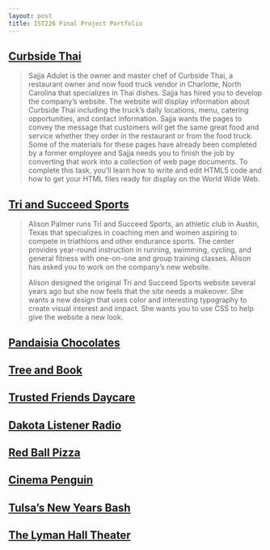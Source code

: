 ```yaml
---
layout: post
title: IST226 Final Project Portfolio
---
```


## [Curbside Thai](https://www.riolu.com/ist226/html01/tutorial/ct_start.html)
> Sajja Adulet is the owner and master chef of Curbside Thai, a restaurant owner and now food truck vendor in Charlotte, North Carolina that specializes in Thai dishes. Sajja has hired you to develop the company’s website. The website will display information about Curbside Thai including the truck’s daily locations, menu, catering opportunities, and contact information. Sajja wants the pages to convey the message that customers will get the same great food and service whether they order in the restaurant or from the food truck. Some of the materials for these pages have already been completed by a former employee and Sajja needs you to finish the job by converting that work into a collection of web page documents. To complete this task, you’ll learn how to write and edit HTML5 code and how to get your HTML files ready for display on the World Wide Web.

## [Tri and Succeed Sports](https://www.riolu.com/ist226/html02/tutorial/tss_home.html)
> Alison Palmer runs Tri and Succeed Sports, an athletic club in Austin, Texas that specializes in coaching men and women aspiring to compete in triathlons and other endurance sports. The center provides year-round instruction in running, swimming, cycling, and general fitness with one-on-one and group training classes. Alison has asked you to work on the company’s new website.
> 
> Alison designed the original Tri and Succeed Sports website several years ago but she now feels that the site needs a makeover. She wants a new design that uses color and interesting typography to create visual interest and impact. She wants you to use CSS to help give the website a new look.

## [Pandaisia Chocolates](https://www.riolu.com/ist226/html03/tutorial/pc_home.html)

## [Tree and Book](https://www.riolu.com/ist226/html04/tutorial/tb_komatsu.html)

## [Trusted Friends Daycare](https://www.riolu.com/ist226/html05/tutorial/tf_home.html)

## [Dakota Listener Radio](https://www.riolu.com/ist226/html06/tutorial/dlr_lw0414.html)

## [Red Ball Pizza](https://www.riolu.com/ist226/html07/tutorial/rb_survey.html)

## [Cinema Penguin](https://www.riolu.com/ist226/html08/tutorial/cp_royal.html)

## [Tulsa’s New Years Bash](https://www.riolu.com/ist226/html09/tutorial/tny_clock.html)

## [The Lyman Hall Theater](https://www.riolu.com/ist226/html10/tutorial/lht_august.html)

